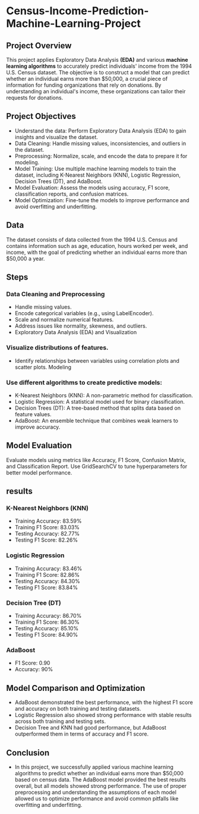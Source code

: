 # Census-Income-Prediction-Machine-Learning-Project
## Project Overview
This project applies Exploratory Data Analysis **(EDA)** and various **machine learning algorithms** to accurately predict individuals' income from the 1994 U.S. Census dataset. The objective is to construct a model that can predict whether an individual earns more than $50,000, a crucial piece of information for funding organizations that rely on donations. By understanding an individual's income, these organizations can tailor their requests for donations.

## Project Objectives
- Understand the data: Perform Exploratory Data Analysis (EDA) to gain insights and visualize the dataset.
- Data Cleaning: Handle missing values, inconsistencies, and outliers in the dataset.
- Preprocessing: Normalize, scale, and encode the data to prepare it for modeling.
- Model Training: Use multiple machine learning models to train the dataset, including K-Nearest Neighbors (KNN), Logistic Regression, Decision Trees (DT), and AdaBoost.
- Model Evaluation: Assess the models using accuracy, F1 score, classification reports, and confusion matrices.
- Model Optimization: Fine-tune the models to improve performance and avoid overfitting and underfitting.

## Data
The dataset consists of data collected from the 1994 U.S. Census and contains information such as age, education, hours worked per week, and income, with the goal of predicting whether an individual earns more than $50,000 a year.

## Steps
### Data Cleaning and Preprocessing

- Handle missing values.
- Encode categorical variables (e.g., using LabelEncoder).
- Scale and normalize numerical features.
- Address issues like normality, skewness, and outliers.
- Exploratory Data Analysis (EDA) and Visualization

### Visualize distributions of features.
- Identify relationships between variables using correlation plots and scatter plots.
Modeling

### Use different algorithms to create predictive models:
- K-Nearest Neighbors (KNN): A non-parametric method for classification.
- Logistic Regression: A statistical model used for binary classification.
- Decision Trees (DT): A tree-based method that splits data based on feature values.
- AdaBoost: An ensemble technique that combines weak learners to improve accuracy.
  
## Model Evaluation
Evaluate models using metrics like Accuracy, F1 Score, Confusion Matrix, and Classification Report.
Use GridSearchCV to tune hyperparameters for better model performance.


## results

### K-Nearest Neighbors (KNN)
- Training Accuracy: 83.59%
- Training F1 Score: 83.03%
- Testing Accuracy: 82.77%
- Testing F1 Score: 82.26%

### Logistic Regression
- Training Accuracy: 83.46%
- Training F1 Score: 82.86%
- Testing Accuracy: 84.30%
- Testing F1 Score: 83.84%

### Decision Tree (DT)
- Training Accuracy: 86.70%
- Training F1 Score: 86.30%
- Testing Accuracy: 85.10%
- Testing F1 Score: 84.90%
  
### AdaBoost
- F1 Score: 0.90
- Accuracy: 90%

## Model Comparison and Optimization
- AdaBoost demonstrated the best performance, with the highest F1 score and accuracy on both training and testing datasets.
- Logistic Regression also showed strong performance with stable results across both training and testing sets.
- Decision Tree and KNN had good performance, but AdaBoost outperformed them in terms of accuracy and F1 score.
  
## Conclusion
- In this project, we successfully applied various machine learning algorithms to predict whether an individual earns more than $50,000 based on census data. The AdaBoost model provided the best results overall, but all models showed strong performance. The use of proper preprocessing and understanding the assumptions of each model allowed us to optimize performance and avoid common pitfalls like overfitting and underfitting.
